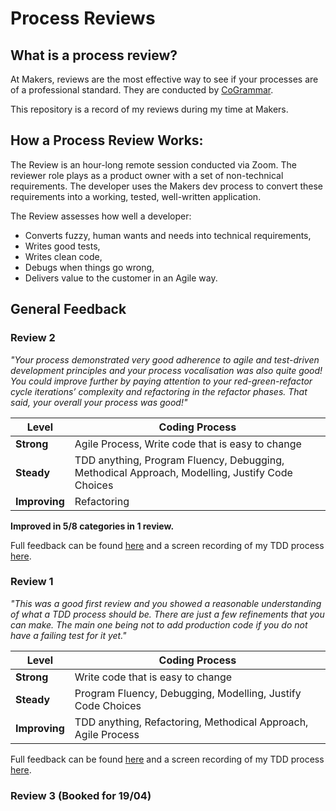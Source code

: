 
# Process Reviews


## What is a process review?
At Makers, reviews are the most effective way to see if your processes are of a professional standard. They are conducted by [CoGrammar](https://www.cogrammar.com/).

This repository is a record of my reviews during my time at Makers.

## How a Process Review Works:

The Review is an hour-long remote session conducted via Zoom. The reviewer role plays as a product owner with a set of non-technical requirements. The developer uses the Makers dev process to convert these requirements into a working, tested, well-written application.

The Review assesses how well a developer:

- Converts fuzzy, human wants and needs into technical requirements,
- Writes good tests,
- Writes clean code,
- Debugs when things go wrong,
- Delivers value to the customer in an Agile way.

## General Feedback

### Review 2


*"Your process demonstrated very good adherence to agile and
test-driven development principles and your process vocalisation was also
quite good! You could improve further by paying attention to your
red-green-refactor cycle iterations’ complexity and refactoring in the
refactor phases. That said, your overall your process was good!"*</br>


|Level               |        Coding Process|
| -------------------------- | ----------------- |
|**Strong** |Agile Process, Write code that is easy to change  |
| **Steady** | TDD anything, Program Fluency, Debugging, Methodical Approach, Modelling, Justify Code Choices |
| **Improving** | Refactoring|


**Improved in 5/8 categories in 1 review.**

Full feedback can be found [here](assets/README-0799f448.pdf) and a screen recording of my TDD process [here](https://www.youtube.com/watch?v=IbkamcILS_g).

### Review 1


*"This was a good first review and you showed a reasonable
understanding of what a TDD process should be. There are just a few
refinements that you can make. The main one being not to add production code
if you do not have a failing test for it yet."*


|Level               |        Coding Process|
| -------------------------- | ----------------- |
|**Strong** | Write code that is easy to change |
| **Steady** | Program Fluency, Debugging, Modelling, Justify Code Choices |
| **Improving** | TDD anything, Refactoring, Methodical Approach, Agile Process|


Full feedback can be found [here](assets/README-a779311e.pdf) and a screen recording of my TDD process [here](https://www.youtube.com/watch?v=qnRl7s-STfg).


### Review 3 (Booked for 19/04)
